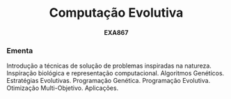 <h1 align="center"> Computação Evolutiva  </h1>
<h4 align="center"> EXA867  </h4>

<h3> Ementa  </h3>
Introdução a técnicas de solução de problemas inspiradas na natureza. Inspiração biológica e representação computacional. Algoritmos Genéticos. Estratégias Evolutivas. Programação Genética. Programação
Evolutiva. Otimização Multi-Objetivo. Aplicações.
